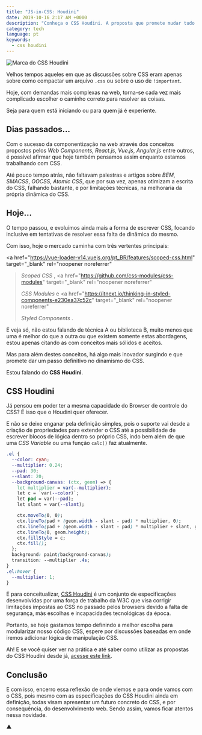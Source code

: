 ```yaml
---
title: "JS-in-CSS: Houdini"
date: 2019-10-16 2:17 AM +0000
description: "Conheça o CSS Houdini. A proposta que promete mudar tudo o que conhecemos sobre desenvolvimento CSS."
category: tech
language: pt
keywords:
  - css houdini
---
```


![Marca do CSS Houdini](https://user-images.githubusercontent.com/1680157/66880657-384bbb00-ef9a-11e9-9461-5722979ab303.png)

Velhos tempos aqueles em que as discussões sobre CSS eram apenas sobre como compactar um arquivo `.css` ou sobre o uso de `!important`.

Hoje, com demandas mais complexas na web, torna-se cada vez mais complicado escolher o caminho correto para resolver as coisas.

Seja para quem está iniciando ou para quem já é experiente.

## Dias passados...

Com o sucesso da componentização na web através dos conceitos propostos pelos _Web Components_, _React.js_, _Vue.js_, _Angular.js_ entre outros, é possível afirmar que hoje também pensamos assim enquanto estamos trabalhando com CSS.

Até pouco tempo atrás, não faltavam palestras e artigos sobre _BEM_, _SMACSS_, _OOCSS_, _Atomic CSS_, que por sua vez, apenas otimizam a escrita do CSS, falhando bastante, e por limitações técnicas, na melhoraria da própria dinâmica do CSS.

## Hoje…

O tempo passou, e evoluímos ainda mais a forma de escrever CSS, focando inclusive em tentativas de resolver essa falta de dinâmica do mesmo.

Com isso, hoje o mercado caminha com três vertentes principais:

<a
href="https://vue-loader-v14.vuejs.org/pt_BR/features/scoped-css.html"
target="\_blank"
rel="noopener noreferrer"

> _Scoped CSS_
> </a>
> , <a
> href="https://github.com/css-modules/css-modules"
> target="\_blank"
> rel="noopener noreferrer"
>
> _CSS Modules_
> </a> e <a
> href="https://itnext.io/thinking-in-styled-components-e230ea37c52c"
> target="\_blank"
> rel="noopener noreferrer"
>
> _Styled Components_
> </a>
> .

E veja só, não estou falando de técnica A ou biblioteca B, muito menos que uma é melhor do que a outra ou que existem somente estas abordagens, estou apenas citando as com conceitos mais sólidos e aceitos.

Mas para além destes conceitos, há algo mais inovador surgindo e que promete dar um passo definitivo no dinamismo do CSS.

Estou falando do **CSS Houdini**.

## CSS Houdini

Já pensou em poder ter a mesma capacidade do Browser de controle do CSS? É isso que o Houdini quer oferecer.

E não se deixe enganar pela definição simples, pois o suporte vai desde a criação de propriedades para extender o CSS até a possibilidade de escrever blocos de lógica dentro so próprio CSS, indo bem além de que uma _CSS Variable_ ou uma função `calc()` faz atualmente.

```css
.el {
  --color: cyan;
  --multiplier: 0.24;
  --pad: 30;
  --slant: 20;
  --background-canvas: (ctx, geom) => {
    let multiplier = var(--multiplier);
    let c = `var(--color)`;
    let pad = var(--pad);
    let slant = var(--slant);

    ctx.moveTo(0, 0);
    ctx.lineTo(pad + (geom.width - slant - pad) * multiplier, 0);
    ctx.lineTo(pad + (geom.width - slant - pad) * multiplier + slant, geom.height);
    ctx.lineTo(0, geom.height);
    ctx.fillStyle = c;
    ctx.fill();
  };
  background: paint(background-canvas);
  transition: --multiplier .4s;
}
.el:hover {
  --multiplier: 1;
}
```

E para conceitualizar, <a href="https://developer.mozilla.org/en-US/docs/Web/Houdini" target="_blank" rel="noopener noreferrer">CSS Houdini</a> é um conjunto de especificações desenvolvidas por uma força de trabalho da W3C que visa corrigir limitações impostas ao CSS no passado pelos browsers devido a falta de segurança, más escolhas e incapacidades tecnológicas da época.

Portanto, se hoje gastamos tempo definindo a melhor escolha para modularizar nosso código CSS, espere por discussões baseadas em onde iremos adicionar lógica de manipulação CSS.

Ah! E se você quiser ver na prática e até saber como utilizar as propostas do CSS Houdini desde já, <a href="https://houdini.glitch.me" target="_blank" rel="noopener noreferrer">acesse este link</a>.

## Conclusão

E com isso, encerro essa reflexão de onde viemos e para onde vamos com o CSS, pois mesmo com as especificações do CSS Houdini ainda em definição, todas visam apresentar um futuro concreto do CSS, e por consequência, do desenvolvimento web. Sendo assim, vamos ficar atentos nessa novidade.

▲
